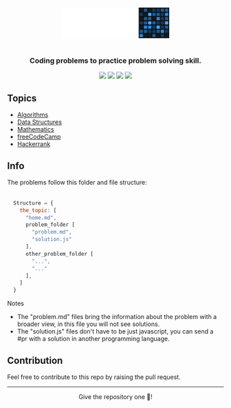 <p align="center"><img width="250" src=".github/project-logo.png"></p>

#

### <p align="center">Coding problems to practice problem solving skill.</p>

<div align="center">
    <p>
	    <a name="stars"><img src="https://img.shields.io/github/stars/wesleydamasceno/coding-problems?style=for-the-badge"></a>
	    <a name="contributions"><img src="https://img.shields.io/github/contributors/wesleydamasceno/coding-problems?logoColor=green&style=for-the-badge"></a>
	    <a name="madeWith"><img src="https://img.shields.io/badge/Made%20with-Markdown-1f425f.svg?style=for-the-badge"></a>
	    <a name="license"><img src="https://img.shields.io/github/license/wesleydamasceno/coding-problems?style=for-the-badge"></a>
    </p>
</div>

## Topics

- [Algorithms](./contents/algorithms/)
- [Data Structures](./contents/data-structures/)
- [Mathematics](./contents/mathematics/)
- [freeCodeCamp](./contents/freeCodeCamp/home.md)
- [Hackerrank](./contents/hackerrank/)

## Info

<p>The problems follow this folder and file structure:</p>

```js

  Structure = {
    the_topic: [
      "home.md",
      problem_folder [
        "problem.md",
        "solution.js"
      ],
      other_problem_folder [
        "...",
        "..."
      ],
    ]
  }

```
<p>Notes</p>

- The "problem.md" files bring the information about the problem with a broader view, in this file you will not see solutions.
- The "solution.js" files don't have to be just javascript, you can send a #pr with a solution in another programming language.

## Contribution

<p>Feel free to contribute to this repo by raising the pull request.</p>

--- 

<p align="center">Give the repository one 🌟!<p>

